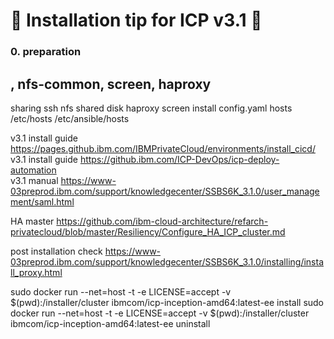 # :hamster: Installation tip for ICP v3.1 :hamster:

### 0. preparation


, nfs-common, screen, haproxy
- 
sharing ssh
nfs shared disk
haproxy
screen install 
config.yaml
hosts
/etc/hosts
/etc/ansible/hosts



v3.1 install guide   https://pages.github.ibm.com/IBMPrivateCloud/environments/install_cicd/ 
v3.1 install guide    https://github.ibm.com/ICP-DevOps/icp-deploy-automation    
v3.1 manual          https://www-03preprod.ibm.com/support/knowledgecenter/SSBS6K_3.1.0/user_management/saml.html

HA master            https://github.com/ibm-cloud-architecture/refarch-privatecloud/blob/master/Resiliency/Configure_HA_ICP_cluster.md


post installation check  https://www-03preprod.ibm.com/support/knowledgecenter/SSBS6K_3.1.0/installing/install_proxy.html


sudo docker run --net=host -t -e LICENSE=accept -v $(pwd):/installer/cluster ibmcom/icp-inception-amd64:latest-ee install
sudo docker run --net=host -t -e LICENSE=accept -v $(pwd):/installer/cluster ibmcom/icp-inception-amd64:latest-ee uninstall
